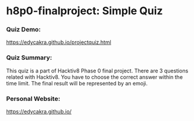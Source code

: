 # h8p0-finalproject: Simple Quiz

### Quiz Demo: 
https://edycakra.github.io/projectquiz.html

### Quiz Summary:
This quiz is a part of Hacktiv8 Phase 0 final project.
There are 3 questions related with Hacktiv8. You have to choose the correct answer within the time limit. The final result will be represented by an emoji.

### Personal Website: 
https://edycakra.github.io/

